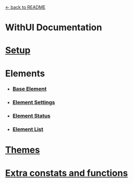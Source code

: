 [<- back to README](../README.md)

# WithUI Documentation

# [Setup](setup.md)

# Elements

- ### [Base Element](element.md)
- ### [Element Settings](settings.md)
- ### [Element Status](status.md)
- ### [Element List](elements.md)

# [Themes](themes.md)

# [Extra constats and functions](extra.md)